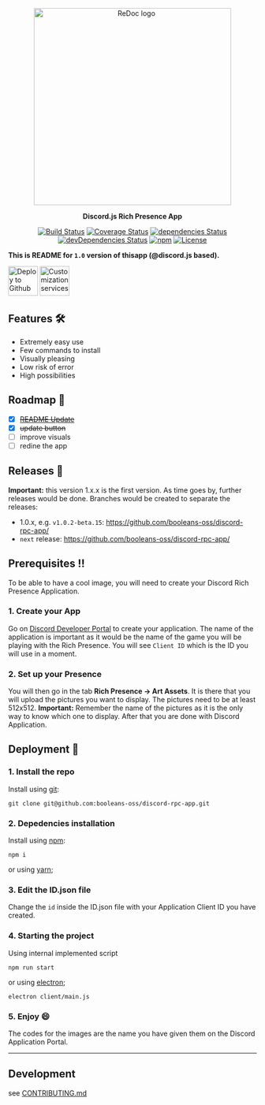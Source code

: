 <div align="center">
  <img alt="ReDoc logo" src="https://www.pngfind.com/pngs/b/102-1026997_jeffy-discordjs-discord-js-logo-hd-png-download.png" width="400px" />

  **Discord.js Rich Presence App**

  [![Build Status](https://travis-ci.org/Redocly/redoc.svg?branch=master)](https://github.com/booleans-oss/discord-rpc-app/) [![Coverage Status](https://coveralls.io/repos/Redocly/redoc/badge.svg?branch=master&service=github)](https://github.com/booleans-oss/discord-rpc-app/) [![dependencies Status](https://david-dm.org/Redocly/redoc/status.svg)](https://github.com/booleans-oss/discord-rpc-app/) [![devDependencies Status](https://david-dm.org/Redocly/redoc/dev-status.svg)](https://github.com/booleans-oss/discord-rpc-app/) [![npm](http://img.shields.io/npm/v/redoc.svg)](https://www.npmjs.com/package/discord.js) [![License](https://img.shields.io/npm/l/redoc.svg)](https://github.com/booleans-oss/discord-rpc-app/blob/master/LICENSE)


</div>

**This is README for `1.0` version of thisapp (@discord.js based).**


[<img alt="Deploy to Github" src="http://i.imgur.com/YZmaqk3.png" height="60px">](https://github.com/booleans-oss/discord-rpc-app/) [<img alt="Customization services" src="http://i.imgur.com/c4sUF7M.png" height="60px">](https://github.com/booleans-oss/discord-rpc-app/)

## Features 🛠
- Extremely easy use
- Few commands to install
- Visually pleasing
- Low risk of error
- High possibilities

## Roadmap 🏁
  - [x] ~~[README Update](https://github.com/booleans-oss/discord-rpc-app/)~~
  - [x] ~~update button~~
  - [ ] improve visuals
  - [ ] redine the app

## Releases 🔴
**Important:** this version 1.x.x is the first version. As time goes by, further releases would be done. Branches would be created to separate the releases:
- 1.0.x, e.g. `v1.0.2-beta.15`: https://github.com/booleans-oss/discord-rpc-app/
- `next` release: https://github.com/booleans-oss/discord-rpc-app/

## Prerequisites ‼️
To be able to have a cool image, you will need to create your Discord Rich Presence Application. 
### 1. Create your App
Go on [Discord Developer Portal](https://discord.com/developers/applications) to create your application. 
The name of the application is important as it would be the name of the game you will be playing with the Rich Presence.
You will see ``Client ID`` which is the ID you will use in a moment.

### 2. Set up your Presence
You will then go in the tab **Rich Presence -> Art Assets**. It is there that you will upload the pictures you want to display. The pictures need to be at least 512x512. **Important:** Remember the name of the pictures as it is the only way to know which one to display. After that you are done with Discord Application.
## Deployment 🌱

### 1. Install the repo
Install using [git](https://github.com/booleans-oss/discord-rpc-app/):

    git clone git@github.com:booleans-oss/discord-rpc-app.git

### 2. Depedencies installation
Install using [npm](https://docs.npmjs.com/getting-started/what-is-npm):

    npm i

or using [yarn](https://yarnpkg.com);

### 3. Edit the ID.json file
Change the ``id`` inside the ID.json file with your Application Client ID you have created.

### 4. Starting the project
Using internal implemented script

    npm run start

or using [electron](https://www.electronjs.org);

    electron client/main.js

### 5. Enjoy :smile:
The codes for the images are the name you have given them on the Discord Application Portal. 

-----------
## Development
see [CONTRIBUTING.md](.github/CONTRIBUTING.md)

